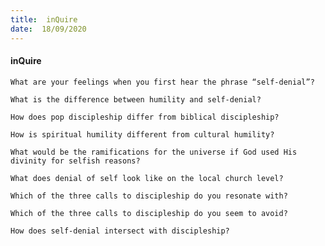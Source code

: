 ```yaml
---
title:  inQuire
date:  18/09/2020
---
```


#### inQuire

`What are your feelings when you first hear the phrase “self-denial”?`

`What is the difference between humility and self-denial?`

`How does pop discipleship differ from biblical discipleship?`

`How is spiritual humility different from cultural humility?`

`What would be the ramifications for the universe if God used His divinity for selfish reasons?`

`What does denial of self look like on the local church level?`

`Which of the three calls to discipleship do you resonate with?`

`Which of the three calls to discipleship do you seem to avoid?`

`How does self-denial intersect with discipleship?`